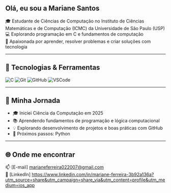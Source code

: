 ## Olá, eu sou a Mariane Santos  

🎓 Estudante de Ciências de Computação no Instituto de Ciências Matemáticas e de Computação (ICMC) da Universidade de São Paulo (USP)  
💻 Explorando programação em C e fundamentos de computação  
🚀 Apaixonada por aprender, resolver problemas e criar soluções com tecnologia  

---

## 🔧 Tecnologias & Ferramentas
![C](https://img.shields.io/badge/-C-00599C?logo=c&logoColor=white&style=for-the-badge)
![Git](https://img.shields.io/badge/-Git-F05032?logo=git&logoColor=white&style=for-the-badge)
![GitHub](https://img.shields.io/badge/-GitHub-181717?logo=github&logoColor=white&style=for-the-badge)
![VSCode](https://img.shields.io/badge/-VSCode-007ACC?logo=visualstudiocode&logoColor=white&style=for-the-badge)

---

## 🚀 Minha Jornada
- 🎓 Iniciei Ciência da Computação em 2025  
- 📚 Aprendendo fundamentos de programação e lógica computacional  
- 💡 Explorando desenvolvimento de projetos e boas práticas com GitHub  
- 🎯 Próximos passos: Python  

---

## 🌐 Onde me encontrar
📫 [E-mail] marianeferreira022007@gmail.com  
💼 [LinkedIn] https://www.linkedin.com/in/mariane-ferreira-3b92a136a?utm_source=share&utm_campaign=share_via&utm_content=profile&utm_medium=ios_app
